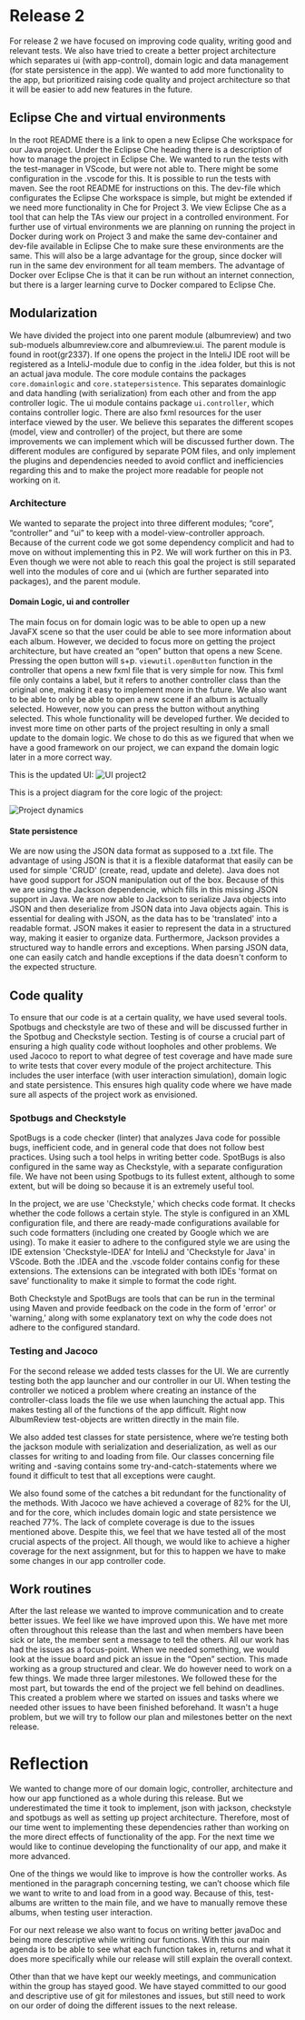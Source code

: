 # Release 2
For release 2 we have focused on improving code quality, writing good and relevant tests. 
We also have tried to create a better project architecture which separates ui (with app-control), domain logic and data management (for state persistence in the app). 
We wanted to add more functionality to the app, but prioritized raising code quality and project architecture so that it will be easier to add new features in the future. 

## Eclipse Che and virtual environments
In the root README there is a link to open a new Eclipse Che workspace for our Java project. 
Under the Eclipse Che heading there is a description of how to manage the project in Eclipse Che. 
We wanted to run the tests with the test-manager in VScode, but were not able to. 
There might be some configuration in the .vscode for this.
It is possible to run the tests with maven. See the root README for instructions on this.
The dev-file which configurates the Eclipse Che workspace is simple, but might be extended if we need more functionality in Che for Project 3.
We view Eclipse Che as a tool that can help the TAs view our project in a controlled environment. For further use of virtual environments we are planning on running the project in Docker during work on Project 3 and make the same dev-container and dev-file available in Eclipse Che to make sure these environments are the same. This will also be a large advantage for the group, since docker will run in the same dev environment for all team members. The advantage of Docker over Eclipse Che is that it can be run without an internet connection, but there is a larger learning curve to Docker compared to Eclipse Che.

## Modularization
We have divided the project into one parent module (albumreview) and two sub-moduels albumreview.core and albumreview.ui. The parent module is found in root(gr2337). 
If one opens the project in the InteliJ IDE root will be registered as a InteliJ-module due to config in the .idea folder, but this is not an actual java module.
The core module contains the packages `core.domainlogic` and `core.statepersistence`. 
This separates domainlogic and data handling (with serialization) from each other and from the app controller logic.
The ui module contains package `ui.controller`, which contains controller logic. There are also fxml resources for the user interface viewed by the user.
We believe this separates the different scopes (model, view and controller) of the project, but there are some improvements we can implement which will be discussed further down.
The different modules are configured by separate POM files, 
and only implement the plugins and dependencies needed to avoid conflict and inefficiencies regarding this and to 
make the project more readable for people not working on it.

### Architecture
We wanted to separate the project into three different modules; “core”, “controller” and “ui” to keep with a model-view-controller approach. 
Because of the current code we got some dependency complicit and had to move on without implementing this in P2. We will work further on this in P3.
Even though we were not able to reach this goal the project is still separated well into the modules of core and ui (which are further separated into packages), 
and the parent module. 

#### Domain Logic, ui and controller
The main focus on for domain logic was to be able to open up a new JavaFX scene so that the user could be able to see more information about each album. 
However, we decided to focus more on getting the project architecture, but have created an “open” button that opens a new Scene. Pressing the open button will s+p.
`viewutil.openButton` function in the controller that opens a new fxml file that is very simple for now. 
This fxml file only contains a label, but it refers to another controller class than the original one, making it easy to implement more in the future. 
We also want to be able to only be able to open a new scene if an album is actually selected. However, now you can press the button without anything selected. 
This whole functionality will be developed further.
We decided to invest more time on other parts of the project resulting in only a small update to the domain logic. 
We chose to do this as we figured that when we have a good framework on our  project, we can expand the domain logic later in a more correct way.

This is the updated UI:
![UI project2](<./assets/UI-R2.png>)

This is a project diagram for the core logic of the project:

![Project dynamics](<./assets/Project-dynamics.png>)

#### State persistence
We are now using the JSON data format as supposed to a .txt file. The advantage of using JSON is that it is a flexible dataformat that easily can be used for simple
'CRUD' (create, read, update and delete). Java does not have good support for JSON manipulation out of the box. Because of this we are using the Jackson dependencie, which fills in this missing JSON support in Java.
We are now able to Jackson to serialize Java objects into JSON and then deserialize from JSON data into Java objects again. This is essential for dealing with JSON, as the data has to be 'translated' into a readable format.
JSON makes it easier to represent the data in a structured way, making it easier to organize data. 
Furthermore, Jackson provides a structured way to handle errors and exceptions. 
When parsing JSON data, one can easily catch and handle exceptions if the data doesn't conform to the expected structure.

## Code quality
To ensure that our code is at a certain quality, we have used several tools. 
Spotbugs and checkstyle are two of these and will be discussed further in the Spotbug and Checkstyle section. 
Testing is of course a crucial part of ensuring a high quality code without loopholes and other problems. 
We used Jacoco to report to what degree of test coverage and have made sure to write tests that cover every module of the project architecture. 
This includes the user interface (with user interaction simulation), domain logic and state persistence. 
This ensures high quality code where we have made sure all aspects of the project work as envisioned.

### Spotbugs and Checkstyle
SpotBugs is a code checker (linter) that analyzes Java code for possible bugs, inefficient code, 
and in general code that does not follow best practices. Using such a tool helps in writing better code. 
SpotBugs is also configured in the same way as Checkstyle, with a separate configuration file. We have not been using Spotbugs to its fullest extent, although to some extent, but will be doing so because it is an extremely useful tool.

In the project, we are use 'Checkstyle,' which checks code format. It checks whether the code follows a certain style.
The style is configured in an XML configuration file, and there are ready-made configurations available for such code formatters
(including one created by Google which we are using). To make it easier to adhere to the configured style we are using the IDE extension 'Checkstyle-IDEA' for 
InteliJ and 'Checkstyle for Java' in VScode. Both the .IDEA and the .vscode folder contains config for these extensions. 
The extensions can be integrated with both IDEs 'format on save' functionality to make it simple to format the code right.

Both Checkstyle and SpotBugs are tools that can be run in the terminal using Maven and 
provide feedback on the code in the form of 'error' or 'warning,' 
along with some explanatory text on why the code does not adhere to the configured standard.

### Testing and Jacoco
For the second release we added tests classes for the UI. We are currently testing both the app launcher and our controller in our UI. 
When testing the controller we noticed a problem where creating an instance of the controller-class loads the file we use when launching the actual app. 
This makes testing all of the functions of the app difficult. Right now AlbumReview test-objects are written directly in the main file.

We also added test classes for state persistence, where we’re testing both the jackson module with serialization and deserialization, 
as well as our classes for writing to and loading from file. 
Our classes concerning file writing and -saving contains some
try-and-catch-statements where we found it difficult to test that all exceptions were caught.

We also found some of the catches a bit redundant for the functionality of the methods.
With Jacoco we have achieved a coverage of 82% for the UI, and for the core, which includes domain logic and state persistence we reached 77%. 
The lack of complete coverage is due to the issues mentioned above. Despite this, we feel that we have tested all of the most crucial aspects of the project. 
All though, we would like to achieve a higher coverage for the next assignment, but for this to happen we have to make some changes in our app controller code.

## Work routines
After the last release we wanted to improve communication and to create better issues. We feel like we have improved upon this. 
We have met more often throughout this release than the last and when members have been sick or late, the member sent a message to tell the others.
All our work has had the issues as a focus-point. When we needed something, we would look at the issue board and pick an issue in the “Open” section. 
This made working as a group structured and clear.
We do however need to work on a few things. We made three larger milestones. We followed these for the most part, but towards the end of the project we fell behind on deadlines.
This created a problem where we started on issues and tasks where we needed other issues to have been finished beforehand. 
It wasn't a huge problem, but we will try to follow our plan and milestones better on the next release.

# Reflection
We wanted to change more of our domain logic, controller, architecture and how our app functioned as a whole during this release. 
But we underestimated the time it took to implement, json with jackson, checkstyle and spotbugs as well as setting up project architecture.
Therefore, most of our time went to implementing these dependencies rather than working on the more direct effects of functionality of the app. 
For the next time we would like to continue developing the functionality of our app, and make it more advanced.

One of the things we would like to improve is how the controller works. As mentioned in the paragraph concerning testing, 
we can’t choose which file we want to write to and load from in a good way.
Because of this, test-albums are written to the main file, and we have to manually remove these albums, when testing user interaction.

For our next release we also want to focus on writing better javaDoc and being more descriptive while writing our functions. 
With this our main agenda is to be able to see what each function takes in, 
returns and what it does more specifically while our release will still explain the overall context.

Other than that we have kept our weekly meetings, and communication within the group has stayed good. 
We have stayed committed to our good and descriptive use of git for milestones and issues, 
but still need to work on our order of doing the different issues to the next release. 
